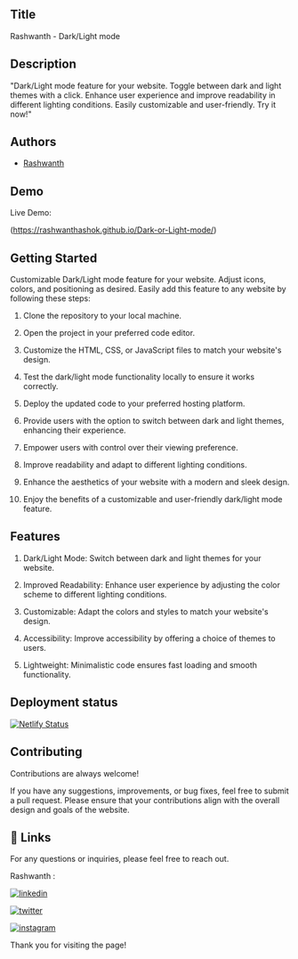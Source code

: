
## Title


Rashwanth - Dark/Light mode

## Description 

"Dark/Light mode feature for your website. Toggle between dark and light themes with a click. Enhance user experience and improve readability in different lighting conditions. Easily customizable and user-friendly. Try it now!"
## Authors

- [Rashwanth](https://github.com/rashwanthashok) 


## Demo

Live Demo:

   (https://rashwanthashok.github.io/Dark-or-Light-mode/)
## Getting Started

Customizable Dark/Light mode feature for your website. Adjust icons, colors, and positioning as desired. Easily add this feature to any website by following these steps:

1. Clone the repository to your local machine.

2. Open the project in your preferred code editor.

3. Customize the HTML, CSS, or JavaScript files to match your website's design.

4. Test the dark/light mode functionality locally to ensure it works correctly.

5. Deploy the updated code to your preferred hosting platform.

6. Provide users with the option to switch between dark and light themes, enhancing their experience.

7. Empower users with control over their viewing preference.

8. Improve readability and adapt to different lighting conditions.

9. Enhance the aesthetics of your website with a modern and sleek design.

10. Enjoy the benefits of a customizable and user-friendly dark/light mode feature.

## Features

1. Dark/Light Mode: Switch between dark and light themes for your website.

2. Improved Readability: Enhance user experience by adjusting the color scheme to different lighting conditions.

3. Customizable: Adapt the colors and styles to match your website's design.

4. Accessibility: Improve accessibility by offering a choice of themes to users.

5. Lightweight: Minimalistic code ensures fast loading and smooth functionality.

## Deployment status

[![Netlify Status](https://api.netlify.com/api/v1/badges/09660c9e-3e3b-4f23-999f-76d65a428cab/deploy-status)](https://app.netlify.com/sites/jsprojects15-dark-light-mode/deploys)
## Contributing

Contributions are always welcome!

If you have any suggestions, improvements, or bug fixes, feel free to submit a pull request. Please ensure that your contributions align with the overall design and goals of the website. 


## 🔗 Links

For any questions or inquiries, please feel free to reach out. 

Rashwanth :

[![linkedin](https://img.shields.io/badge/linkedin-0A66C2?style=for-the-badge&logo=linkedin&logoColor=white)](www.linkedin.com/in/rashwanth-ashok)


[![twitter](https://img.shields.io/badge/twitter-1DA1F2?style=for-the-badge&logo=twitter&logoColor=white)](https://twitter.com/AshokRashwanth)

[![instagram](https://img.shields.io/badge/instagram-E4405F?style=for-the-badge&logo=instagram&logoColor=white)](https://www.instagram.com/rashwanthashok/)

Thank you for visiting the page!
